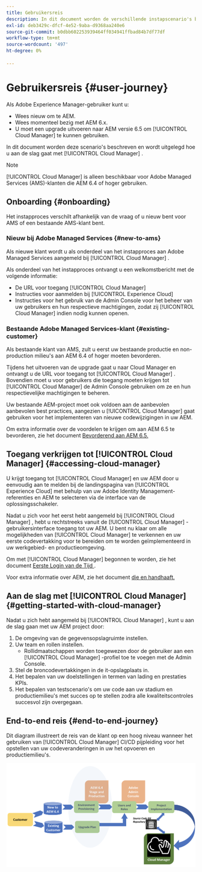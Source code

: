 ```yaml
---
title: Gebruikersreis
description: In dit document worden de verschillende instapscenario's beschreven en wordt uitgelegd hoe u aan de slag gaat met Cloud Manager.
exl-id: deb3429c-dfcf-4e52-9aba-d9368aa240e6
source-git-commit: b0dbb602253939464ff034941ffbad84b7df77df
workflow-type: tm+mt
source-wordcount: '497'
ht-degree: 0%

---
```



# Gebruikersreis {#user-journey}

Als Adobe Experience Manager-gebruiker kunt u:

* Wees nieuw om te AEM.
* Wees momenteel bezig met AEM 6.x.
* U moet een upgrade uitvoeren naar AEM versie 6.5 om [!UICONTROL Cloud Manager] te kunnen gebruiken.

In dit document worden deze scenario&#39;s beschreven en wordt uitgelegd hoe u aan de slag gaat met [!UICONTROL Cloud Manager] .

>[!NOTE]
>
>[!UICONTROL Cloud Manager] is alleen beschikbaar voor Adobe Managed Services (AMS)-klanten die AEM 6.4 of hoger gebruiken.

## Onboarding {#onboarding}

Het instapproces verschilt afhankelijk van de vraag of u nieuw bent voor AMS of een bestaande AMS-klant bent.

### Nieuw bij Adobe Managed Services {#new-to-ams}

Als nieuwe klant wordt u als onderdeel van het instapproces aan Adobe Managed Services aangemeld bij [!UICONTROL Cloud Manager] .

Als onderdeel van het instapproces ontvangt u een welkomstbericht met de volgende informatie:

* De URL voor toegang [!UICONTROL Cloud Manager]
* Instructies voor aanmelden bij [!UICONTROL Experience Cloud]
* Instructies voor het gebruik van de Admin Console voor het beheer van uw gebruikers en hun respectieve machtigingen, zodat zij [!UICONTROL Cloud Manager] indien nodig kunnen openen.

### Bestaande Adobe Managed Services-klant {#existing-customer}

Als bestaande klant van AMS, zult u eerst uw bestaande productie en non-production milieu&#39;s aan AEM 6.4 of hoger moeten bevorderen.

Tijdens het uitvoeren van de upgrade gaat u naar Cloud Manager en ontvangt u de URL voor toegang tot [!UICONTROL Cloud Manager] . Bovendien moet u voor gebruikers die toegang moeten krijgen tot [!UICONTROL Cloud Manager] de Admin Console gebruiken om ze en hun respectievelijke machtigingen te beheren.

Uw bestaande AEM-project moet ook voldoen aan de aanbevolen aanbevolen best practices, aangezien u [!UICONTROL Cloud Manager] gaat gebruiken voor het implementeren van nieuwe codewijzigingen in uw AEM.

Om extra informatie over de voordelen te krijgen om aan AEM 6.5 te bevorderen, zie het document [ Bevorderend aan AEM 6.5.](https://experienceleague.adobe.com/docs/experience-manager-65/deploying/upgrading/upgrade.html)

## Toegang verkrijgen tot [!UICONTROL Cloud Manager] {#accessing-cloud-manager}

U krijgt toegang tot [!UICONTROL Cloud Manager] en uw AEM door u eenvoudig aan te melden bij de landingspagina van [!UICONTROL Experience Cloud] met behulp van uw Adobe Identity Management-referenties en AEM te selecteren via de interface van de oplossingsschakeler.

Nadat u zich voor het eerst hebt aangemeld bij [!UICONTROL Cloud Manager] , hebt u rechtstreeks vanuit de [!UICONTROL Cloud Manager] -gebruikersinterface toegang tot uw AEM. U bent nu klaar om alle mogelijkheden van [!UICONTROL Cloud Manager] te verkennen en uw eerste codevertakking voor te bereiden om te worden geïmplementeerd in uw werkgebied- en productieomgeving.

Om met [!UICONTROL Cloud Manager] begonnen te worden, zie het document [ Eerste Login van de Tijd ](/help/getting-started/first-time-login.md).

Voor extra informatie over AEM, zie het document [ die en handhaaft.](https://experienceleague.adobe.com/docs/experience-manager-65/deploying/deploying/deploy.html)

## Aan de slag met [!UICONTROL Cloud Manager] {#getting-started-with-cloud-manager}

Nadat u zich hebt aangemeld bij [!UICONTROL Cloud Manager] , kunt u aan de slag gaan met uw AEM project door:

1. De omgeving van de gegevensopslagruimte instellen.
1. Uw team en rollen instellen.
   * Rollidmaatschappen worden toegewezen door de gebruiker aan een [!UICONTROL Cloud Manager] -profiel toe te voegen met de Admin Console.
1. Stel de broncodevertakkingen in de it-opslagplaats in.
1. Het bepalen van uw doelstellingen in termen van lading en prestaties KPIs.
1. Het bepalen van testscenario&#39;s om uw code aan uw stadium en productiemilieu&#39;s met succes op te stellen zodra alle kwaliteitscontroles succesvol zijn overgegaan.

## End-to-end reis {#end-to-end-journey}

Dit diagram illustreert de reis van de klant op een hoog niveau wanneer het gebruiken van [!UICONTROL Cloud Manager] CI/CD pijpleiding voor het opstellen van uw codeveranderingen in uw het opvoeren en productiemilieu&#39;s.

![ reis van begin tot eind ](/help/assets/screen_shot_2018-05-15at124004pm.png)
